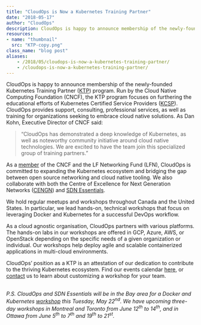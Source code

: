 ```yaml
---
title: "CloudOps is Now a Kubernetes Training Partner"
date: "2018-05-17"
author: "CloudOps"
description: CloudOps is happy to announce membership of the newly-founded Kubernetes Training Partner (KTP) program.
resources:
- name: "thumbnail"
  src: "KTP-copy.png"
class_name: "blog post"
aliases:
    - /2018/05/cloudops-is-now-a-kubernetes-training-partner/
    - /cloudops-is-now-a-kubernetes-training-partner/
---
```


<p>CloudOps is happy to announce membership of the newly-founded Kubernetes Training Partner (<a href="https://www.cncf.io/announcement/2018/05/02/cloud-native-computing-foundation-announces-new-partner-program-for-kubernetes-training-partners-ktp/" target="_blank">KTP</a>) program. Run by the Cloud Native Computing Foundation (CNCF), the KTP program focuses on furthering the educational efforts of Kubernetes Certified Service Providers (<a href="https://www.cncf.io/certification/kcsp/" target="_blank">KCSP</a>). CloudOps provides support, consulting, professional services, as well as training for organizations seeking to embrace cloud native solutions. As Dan Kohn, Executive Director of CNCF said:</p>

<blockquote><p>“CloudOps has demonstrated a deep knowledge of Kubernetes, as well as noteworthy community initiative around cloud native technologies. We are excited to have the team join this specialized group of training partners.”</p></blockquote>

<p>As a <a href="https://www.cloudops.com/2018/03/cloudops-is-a-member-of-the-linux-foundation-the-lfn-and-the-cncf/" target="_blank">member</a> of the CNCF and the LF Networking Fund (LFN), CloudOps is committed to expanding the Kubernetes ecosystem and bridging the gap between open source networking and cloud native tooling. We also collaborate with both the Centre of Excellence for Next Generation Networks (<a href="https://www.cengn.ca/" target="_blank">CENGN</a>) and <a href="http://www.sdnessentials.com/" target="_blank">SDN Essentials</a>.</p>

<p>We hold regular meetups and workshops throughout Canada and the United States. In particular, we lead hands-on, technical workshops that focus on leveraging Docker and Kubernetes for a successful DevOps workflow.</p>

<p>As a cloud agnostic organisation, CloudOps partners with various platforms. The hands-on labs in our workshops are offered in GCP, Azure, AWS, or OpenStack depending on the specific needs of a given organization or individual. Our workshops help deploy agile and scalable containerized applications in multi-cloud environments.</p>

<p>CloudOps’ position as a KTP is an attestation of our dedication to contribute to the thriving Kubernetes ecosystem. Find our events calendar <a href="https://www.cloudops.com/workshop-calendar/" target="_blank">here</a>, or <a href="mailto:info@cloudops.com" target="_blank">contact</a> us to learn about customizing a workshop for your team.<br> &nbsp;</p>

<p><i>P.S. CloudOps and SDN Essentials will be in the Bay area for a Docker and Kubernetes <a href="https://www.eventbrite.ca/e/docker-and-kubernetes-hands-on-workshops-1-2-or-3-days-montreal-tickets-43631652447" target="_blank">workshop</a> this Tuesday, May 22<sup>nd</sup>. We have upcoming three-day workshops in Montreal and Toronto from June 12<sup>th</sup> to 14<sup>th</sup>, and in Ottawa from June 5<sup>th</sup> to 7<sup>th</sup> and 19<sup>th</sup> to 21<sup>st</sup>.</i></p>